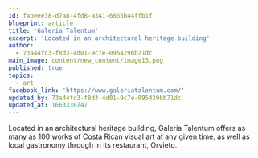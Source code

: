 ```yaml
---
id: fabeee38-d7a8-4fd8-a341-6865b44ffb1f
blueprint: article
title: 'Galería Talentum'
excerpt: 'Located in an architectural heritage building'
author:
  - 73a44fc3-f8d3-4d01-9c7e-095429bb71dc
main_image: content/new_content/image13.png
published: true
topics:
  - art
facebook_link: 'https://www.galeriatalentum.com/'
updated_by: 73a44fc3-f8d3-4d01-9c7e-095429bb71dc
updated_at: 1663330747
---
```

Located in an architectural heritage building, Galería Talentum offers as many as 100 works of Costa Rican visual art at any given time, as well as local gastronomy through in its restaurant, Orvieto.